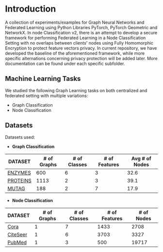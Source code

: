 # Introduction
A collection of experiments/examples for Graph Neural Networks and Federated Learning using Python Libraries PyTorch, PyTorch Geometric and NetworkX. In node Classification v2, there is an attempt to develop a secure framework for performing Federated Learning in a Node Classification Setting with no overlaps between clients' nodes using Fully Homomorphic Encryption to protect feature vectors privacy. In current repository, we have developed the baseline of the aforementioned framework, while more specific alternations concerning privacy protection will be added later. More documentation can be found under each specific subfolder. 

## Machine Learning Tasks
We studied the following Graph Learning tasks on both centralized and federated setting with multiple variations:
- Graph Classification
- Node Classification

## Datasets
Datasets used:
- **Graph Classification**

| DATASET  | # of Graphs | # of Classes | # of Features | Avg # of Nodes |
|----------|-------------|--------------|---------------|----------------|
| [ENZYMES](https://paperswithcode.com/dataset/enzymes)  | 600         | 6            | 3             | 32.6           |
| [PROTEINS](https://paperswithcode.com/dataset/proteins) | 1113        | 2            | 3             | 39.1           |
| [MUTAG](https://paperswithcode.com/dataset/mutag)    | 188         | 2            | 7             | 17.9           |



- **Node Classification**

| DATASET  | # of Graphs | # of Classes | # of Features | # of Nodes |
|----------|-------------|--------------|---------------|------------|
| [Cora](https://paperswithcode.com/dataset/cora)     | 1           | 7            | 1433          | 2708       |
| [CiteSeer](https://paperswithcode.com/dataset/citeseer) | 1           | 6            | 3703          | 3327       |
| [PubMed](https://paperswithcode.com/dataset/pubmed)   | 1           | 3            | 500           | 19717      |

